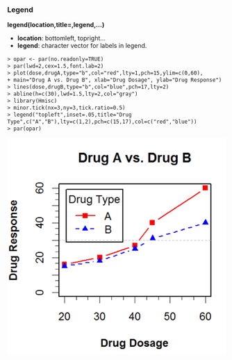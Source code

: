 ### Legend

**legend(location,title=,legend,...)**
* **location**: bottomleft, topright...
* **legend**: character vector for labels in legend.

```
> opar <- par(no.readonly=TRUE)
> par(lwd=2,cex=1.5,font.lab=2)
> plot(dose,drugA,type="b",col="red",lty=1,pch=15,ylim=c(0,60),
+ main="Drug A vs. Drug B", xlab="Drug Dosage", ylab="Drug Response")
> lines(dose,drugB,type="b",col="blue",pch=17,lty=2)
> abline(h=c(30),lwd=1.5,lty=2,col="gray")
> library(Hmisc)
> minor.tick(nx=3,ny=3,tick.ratio=0.5)
> legend("topleft",inset=.05,title="Drug Type",c("A","B"),lty=c(1,2),pch=c(15,17),col=c("red","blue"))
> par(opar)
```
![](/ch2-graphs/legend.PNG)
